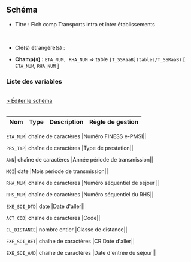 ## Schéma


- Titre : Fich comp Transports intra et inter établissements 
<br />



- Clé(s) étrangère(s) : <br />

- **Champ(s) :** `ETA_NUM, RHA_NUM`
  => table `[T_SSRaaB](tables/T_SSRaaB)` [ `ETA_NUM`, `RHA_NUM` ]<br />

 
### Liste des variables
<br />
<div>
    <a href="https://gitlab.com/healthdatahub/applications-du-hdh/schema-snds/-/tree/master/schemas/T_SSRaaTRPT/T_SSRaaTRPT.json"
       target="_blank" rel="noopener noreferrer">> Éditer le schéma</a>
</div>
<br />

Nom | Type | Description | Règle de gestion
-|-|-|-



`ETA_NUM`| chaîne de caractères |Numéro FINESS e-PMSI||

`PRS_TYP`| chaîne de caractères |Type de prestation||

`ANN`| chaîne de caractères |Année période de transmission||

`MOI`| date |Mois période de transmission||

`RHA_NUM`| chaîne de caractères |Numéro séquentiel de séjour ||

`RHS_NUM`| chaîne de caractères |Numéro séquentiel du RHS||

`EXE_SOI_DTD`| date |Date d'aller||

`ACT_COD`| chaîne de caractères |Code||

`CL_DISTANCE`| nombre entier |Classe de distance||

`EXE_SOI_RET`| chaîne de caractères |CR Date d'aller||

`EXE_SOI_AMD`| chaîne de caractères |Date d'entrée du séjour||
